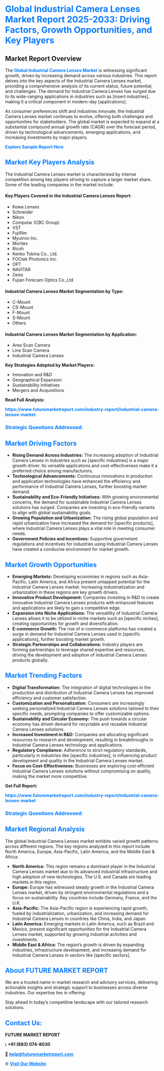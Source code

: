 <h1 style="color: #007BFF;">Global Industrial Camera Lenses Market Report 2025-2033: Driving Factors, Growth Opportunities, and Key Players</h1>

<section id="overview">
<h2>Market Report Overview</h2>
<p>The <a href="https://www.futuremarketreport.com/industry-report/industrial-camera-lenses-market" style="color: #007BFF; text-decoration: none;"><strong>Global Industrial Camera Lenses Market</strong></a> is witnessing significant growth, driven by increasing demand across various industries. This report delves into the key aspects of the Industrial Camera Lenses market, providing a comprehensive analysis of its current status, future potential, and challenges. The demand for Industrial Camera Lenses has surged due to its wide-ranging applications in industries such as [insert industries], making it a critical component in modern-day [applications].</p>
<p>As consumer preferences shift and industries innovate, the Industrial Camera Lenses market continues to evolve, offering both challenges and opportunities for stakeholders. The global market is expected to expand at a substantial compound annual growth rate (CAGR) over the forecast period, driven by technological advancements, emerging applications, and increasing investments by major players.</p>
</section>

<section id="overview">
<p><a href="https://www.futuremarketreport.com/request-sample/reportId=128762" style="color: #007BFF; text-decoration: none;"><strong>Explore Sample Report Here</strong></a></p>
</section>

<section id="key-players">
<h2 style="color: #007BFF;">Market Key Players Analysis</h2>
<p>The Industrial Camera Lenses market is characterized by intense competition among key players striving to capture a larger market share. Some of the leading companies in the market include:</p>
<h4>Key Players Covered in the Industrial Camera Lenses Report:</h4>
<ul><li>Kowa Lenses</li><li>Schneider</li><li>Nikon</li><li>Computar (CBC Group)</li><li>VST</li><li>Fujifilm</li><li>Myutron Inc.</li><li>Moritex</li><li>Ricoh</li><li>Kenko Tokina Co., Ltd.</li><li>FOCtek Photonics Inc.</li><li>OPT</li><li>NAVITAR</li><li>Zeiss</li><li>Fujian Forecam Optics Co.,Ltd</li></ul>
<h4>Industrial Camera Lenses Market Segmentation by Type:</h4>
<ul><li>C-Mount</li><li>CS-Mount</li><li>F-Mount</li><li>S-Mount</li><li>Others</li></ul>

<h4>Industrial Camera Lenses Market Segmentation by Application:</h4>
<ul><li>Area Scan Camera</li><li>Line Scan Camera</li><li>Industrial Camera Lenses</li></ul>
<p><strong>Key Strategies Adopted by Market Players:</strong></p>
<ul>
<li>Innovation and R&D</li>
<li>Geographical Expansion</li>
<li>Sustainability Initiatives</li>
<li>Mergers and Acquisitions</li>
</ul>
</section>

<section>
<p><strong>Read Full Analysis: </strong></p><a href="https://www.futuremarketreport.com/industry-report/industrial-camera-lenses-market" style="color: #007BFF; text-decoration: none;"><strong>https://www.futuremarketreport.com/industry-report/industrial-camera-lenses-market</strong></a>
<h3 style="color: #007BFF;">Strategic Questions Addressed:</h3>
</section>

<section id="driving-factors">
<h2 style="color: #007BFF;">Market Driving Factors</h2>
<ul>
<li><strong>Rising Demand Across Industries:</strong> The increasing adoption of Industrial Camera Lenses in industries such as [specific industries] is a major growth driver. Its versatile applications and cost-effectiveness make it a preferred choice among manufacturers.</li>
<li><strong>Technological Advancements:</strong> Continuous innovations in production and application technologies have enhanced the efficiency and performance of Industrial Camera Lenses, further boosting market demand.</li>
<li><strong>Sustainability and Eco-Friendly Initiatives:</strong> With growing environmental concerns, the demand for sustainable Industrial Camera Lenses solutions has surged. Companies are investing in eco-friendly variants to align with global sustainability goals.</li>
<li><strong>Growing Population and Urbanization:</strong> The rising global population and rapid urbanization have increased the demand for [specific products], where Industrial Camera Lenses plays a vital role in meeting consumer needs.</li>
<li><strong>Government Policies and Incentives:</strong> Supportive government regulations and incentives for industries using Industrial Camera Lenses have created a conducive environment for market growth.</li>
</ul>
</section>

<section id="growth-opportunities">
<h2 style="color: #007BFF;">Market Growth Opportunities</h2>
<ul>
<li><strong>Emerging Markets:</strong> Developing economies in regions such as Asia-Pacific, Latin America, and Africa present untapped potential for the Industrial Camera Lenses market. Increasing industrialization and urbanization in these regions are key growth drivers.</li>
<li><strong>Innovative Product Development:</strong> Companies investing in R&D to create innovative Industrial Camera Lenses products with enhanced features and applications are likely to gain a competitive edge.</li>
<li><strong>Expansion into Niche Applications:</strong> The versatility of Industrial Camera Lenses allows it to be utilized in niche markets such as [specific niches], creating opportunities for growth and diversification.</li>
<li><strong>E-commerce Growth:</strong> The rise of e-commerce platforms has created a surge in demand for Industrial Camera Lenses used in [specific applications], further boosting market growth.</li>
<li><strong>Strategic Partnerships and Collaborations:</strong> Industry players are forming partnerships to leverage shared expertise and resources, driving the development and adoption of Industrial Camera Lenses products globally.</li>
</ul>
</section>

<section id="trending-factors">
<h2 style="color: #007BFF;">Market Trending Factors</h2>
<ul>
<li><strong>Digital Transformation:</strong> The integration of digital technologies in the production and distribution of Industrial Camera Lenses has improved efficiency and customer satisfaction.</li>
<li><strong>Customization and Personalization:</strong> Consumers are increasingly seeking personalized Industrial Camera Lenses solutions tailored to their specific needs, prompting companies to offer customizable options.</li>
<li><strong>Sustainability and Circular Economy:</strong> The push towards a circular economy has driven demand for recyclable and reusable Industrial Camera Lenses solutions.</li>
<li><strong>Increased Investment in R&D:</strong> Companies are allocating significant resources to research and development, resulting in breakthroughs in Industrial Camera Lenses technology and applications.</li>
<li><strong>Regulatory Compliance:</strong> Adherence to strict regulatory standards, particularly in industries like [specific industries], is influencing product development and quality in the Industrial Camera Lenses market.</li>
<li><strong>Focus on Cost-Effectiveness:</strong> Businesses are exploring cost-efficient Industrial Camera Lenses solutions without compromising on quality, making the market more competitive.</li>
</ul>
</section>

<section>
<p><strong>Get Full Report: </strong></p><a href="https://www.futuremarketreport.com/industry-report/industrial-camera-lenses-market" style="color: #007BFF; text-decoration: none;"><strong>https://www.futuremarketreport.com/industry-report/industrial-camera-lenses-market</strong></a>
<h3 style="color: #007BFF;">Strategic Questions Addressed:</h3>
</section>


<section id="regional-analysis">
<h2 style="color: #007BFF;">Market Regional Analysis</h2>
<p>The global Industrial Camera Lenses market exhibits varied growth patterns across different regions. The key regions analyzed in this report include North America, Europe, Asia-Pacific, Latin America, and the Middle East & Africa:</p>
<ul>
<li><strong>North America:</strong> This region remains a dominant player in the Industrial Camera Lenses market due to its advanced industrial infrastructure and high adoption of new technologies. The U.S. and Canada are leading markets in this region.</li>
<li><strong>Europe:</strong> Europe has witnessed steady growth in the Industrial Camera Lenses market, driven by stringent environmental regulations and a focus on sustainability. Key countries include Germany, France, and the U.K.</li>
<li><strong>Asia-Pacific:</strong> The Asia-Pacific region is experiencing rapid growth, fueled by industrialization, urbanization, and increasing demand for Industrial Camera Lenses in countries like China, India, and Japan.</li>
<li><strong>Latin America:</strong> Emerging markets in Latin America, such as Brazil and Mexico, present significant opportunities for the Industrial Camera Lenses market, supported by growing industrial activities and investments.</li>
<li><strong>Middle East & Africa:</strong> The region’s growth is driven by expanding industries, infrastructure development, and increasing demand for Industrial Camera Lenses in sectors like [specific sectors].</li>
</ul>
</section>

<footer>
<h2 style="color: #007BFF;">About FUTURE MARKET REPORT</h2>
<p>We are a trusted name in market research and advisory services, delivering actionable insights and strategic support to businesses across diverse industries. Our expertise lies in offering:</p>

<p>Stay ahead in today’s competitive landscape with our tailored research solutions.</p>

<h2 style="color: #007BFF;">Contact Us:</h2>
<p><strong>FUTURE MARKET REPORT</strong></p>
<p>📞 <strong>+91 (883) 074-8030</strong></p>
<p>📧 <strong><a href="mailto:help@futuremarketreport.com" style="color: #007BFF;">help@futuremarketreport.com</a></strong></p>
<p>🌐 <strong><a href="https://www.futuremarketreport.com/" style="color: #007BFF;">Visit Our Website</a></strong></p>
</footer>